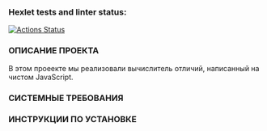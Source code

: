 ### Hexlet tests and linter status:
[![Actions Status](https://github.com/Myotraykt/frontend-project-46/actions/workflows/hexlet-check.yml/badge.svg)](https://github.com/Myotraykt/frontend-project-46/actions)

### ОПИСАНИЕ ПРОЕКТА
В этом проеекте мы реализовали вычислитель отличий, написанный на чистом JavaScript.

### СИСТЕМНЫЕ ТРЕБОВАНИЯ

### ИНСТРУКЦИИ ПО УСТАНОВКЕ